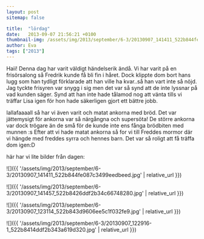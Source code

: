 ```yaml
---
layout: post
sitemap: false

title:  "lördag"
date:   2013-09-07 21:56:21 +0100
thumbnail-img: /assets/img/2013/september/6-3/20130907_141411_522b844fe087c3499eedbeed.jpg
author: Eva
tags: ["2013"]
---
```


Haii! Denna dag har varit väldigt händelserik ändå. Vi har varit på en frisörsalong så Fredrik kunde få bli fin i håret.  Dock klippte dom bort hans lugg som han tydligt förklarade att han ville ha kvar..så han vart inte så nöjd. Jag tyckte frisyren var snygg i sig men det var så synd att de inte lyssnar på vad kunden säger. Synd att han inte hade tålamod nog att vänta tills vi träffar Lisa igen för hon hade säkerligen gjort ett bättre jobb.

Iallafaaaall så har vi även varit och matat ankorna med bröd. Det var jättemysigt för ankorna var så närgångna och supersöta! De större ankorna var dock trögare än de små för de kunde inte ens fånga brödbiten med munnen :s Efter att vi hade matat ankorna så for vi till Freddes mormor där vi hängde med freddes syrra och hennes barn.  Det var så roligt att få träffa dom igen:D

här har vi lite bilder från dagen:

![]({{ '/assets/img/2013/september/6-3/20130907_141411_522b844fe087c3499eedbeed.jpg'  | relative_url }})

![]({{ '/assets/img/2013/september/6-3/20130907_141457_522b8426ddf2b34c66748280.jpg'  | relative_url }})

![]({{ '/assets/img/2013/september/6-3/20130907_123114_522b843d9606ee5c1f032fe9.jpg'  | relative_url }})

![]({{ '/assets/img/2013/september/6-3/20130907_122916-1_522b8414ddf2b343a619d320.jpg'  | relative_url }})

